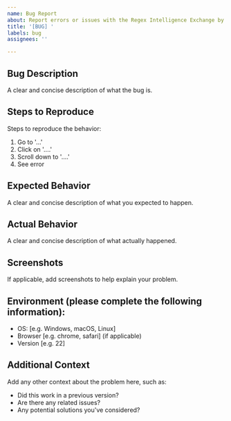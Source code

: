 ```yaml
---
name: Bug Report
about: Report errors or issues with the Regex Intelligence Exchange by Invinsense
title: '[BUG] '
labels: bug
assignees: ''

---
```


## Bug Description
A clear and concise description of what the bug is.

## Steps to Reproduce
Steps to reproduce the behavior:
1. Go to '...'
2. Click on '....'
3. Scroll down to '....'
4. See error

## Expected Behavior
A clear and concise description of what you expected to happen.

## Actual Behavior
A clear and concise description of what actually happened.

## Screenshots
If applicable, add screenshots to help explain your problem.

## Environment (please complete the following information):
- OS: [e.g. Windows, macOS, Linux]
- Browser [e.g. chrome, safari] (if applicable)
- Version [e.g. 22]

## Additional Context
Add any other context about the problem here, such as:
- Did this work in a previous version?
- Are there any related issues?
- Any potential solutions you've considered?